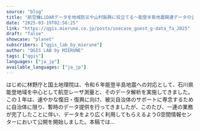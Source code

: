 ```yaml
---
source: "blog"
title: "航空機LiDARデータを地域防災や山村振興に役立てる〜能登半島地震関連データの公開〜 - QGIS LAB by MIERUNE"
date: "2025-03-19T02:56:25"
link: "https://qgis.mierune.co.jp/posts/usecase_guest_g-data_fa_2025"
draft: "false"
showcase: "planet"
subscribers: ["qgis_lab_by_mierune"]
author: "QGIS LAB by MIERUNE"
tags: ["qgis"]
languages: ["ja_jp"]
available_languages: ["ja_jp"]
---
```


はじめに林野庁と国土地理院は、令和６年能登半島地震への対応として、石川県能登地域を中心として航空レーザ測量と、そのデータ解析を実施してきました。この１年は、速やかな復旧・復興に向け、被災自治体のサポートに専念するために自治体に限り、暫時のデータ提供を行ってきましたが、このたび、一連の業務が完了したことに伴い、データをより広く利用してもらえるようG空間情報センターにおいて公開を開始しました。本稿では...
